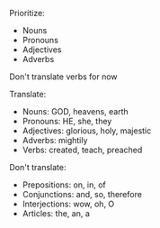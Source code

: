Prioritize:
- Nouns 
- Pronouns 
- Adjectives 
- Adverbs

Don't translate verbs for now

Translate:
- Nouns: GOD, heavens, earth
- Pronouns: HE, she, they
- Adjectives: glorious, holy, majestic
- Adverbs: mightily
- Verbs: created, teach, preached

Don't translate:
- Prepositions: on, in, of
- Conjunctions: and, so, therefore
- Interjections: wow, oh, O
- Articles: the, an, a